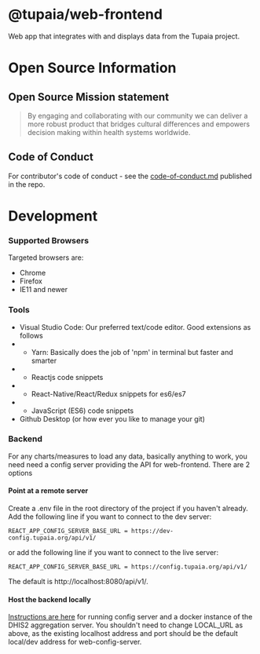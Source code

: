 # @tupaia/web-frontend

Web app that integrates with and displays data from the Tupaia project.

# Open Source Information

## Open Source Mission statement

> By engaging and collaborating with our community we can deliver a more robust product that bridges cultural differences and empowers decision making within health systems worldwide.

## Code of Conduct

For contributor's code of conduct - see the [code-of-conduct.md](https://gitlab.com/beyond-essential/tupaia/blob/master/code-of-conduct.md) published in the repo.

# Development

### Supported Browsers

Targeted browsers are:

- Chrome
- Firefox
- IE11 and newer

### Tools

- Visual Studio Code: Our preferred text/code editor. Good extensions as follows
- - Yarn: Basically does the job of 'npm' in terminal but faster and smarter
- - Reactjs code snippets
- - React-Native/React/Redux snippets for es6/es7
- - JavaScript (ES6) code snippets
- Github Desktop (or how ever you like to manage your git)

### Backend

For any charts/measures to load any data, basically anything to work, you need need a config server providing the API for web-frontend. There are 2 options

#### Point at a remote server

Create a .env file in the root directory of the project if you haven't already. Add the following line if you want to connect to the dev server:

```
REACT_APP_CONFIG_SERVER_BASE_URL = https://dev-config.tupaia.org/api/v1/
```

or add the following line if you want to connect to the live server:

```
REACT_APP_CONFIG_SERVER_BASE_URL = https://config.tupaia.org/api/v1/
```

The default is http://localhost:8080/api/v1/.

#### Host the backend locally

[Instructions are here](https://github.com/beyondessential/tupaia/blob/dev/packages/web-config-server/README.md) for running config server and a docker instance of the DHIS2 aggregation server. You shouldn't need to change LOCAL_URL as above, as the existing localhost address and port should be the default local/dev address for web-config-server.
